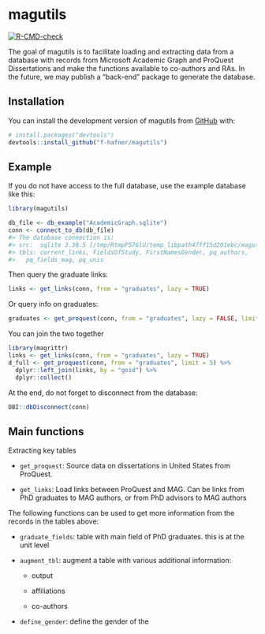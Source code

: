 
<!-- README.md is generated from README.Rmd. Please edit that file -->

# magutils

<!-- badges: start -->

[![R-CMD-check](https://github.com/f-hafner/magutils/actions/workflows/R-CMD-check.yaml/badge.svg)](https://github.com/f-hafner/magutils/actions/workflows/R-CMD-check.yaml)
<!-- badges: end -->

The goal of magutils is to facilitate loading and extracting data from a
database with records from Microsoft Academic Graph and ProQuest
Dissertations and make the functions available to co-authors and RAs. In
the future, we may publish a “back-end” package to generate the
database.

## Installation

You can install the development version of magutils from
[GitHub](https://github.com/) with:

``` r
# install.packages("devtools")
devtools::install_github("f-hafner/magutils")
```

## Example

If you do not have access to the full database, use the example database
like this:

``` r
library(magutils)

db_file <- db_example("AcademicGraph.sqlite")
conn <- connect_to_db(db_file)
#> The database connection is: 
#> src:  sqlite 3.38.5 [/tmp/RtmpPS76lU/temp_libpath47ff15d201ebc/magutils/extdata/AcademicGraph.sqlite]
#> tbls: current_links, FieldsOfStudy, FirstNamesGender, pq_authors,
#>   pq_fields_mag, pq_unis
```

Then query the graduate links:

``` r
links <- get_links(conn, from = "graduates", lazy = TRUE)
```

Or query info on graduates:

``` r
graduates <- get_proquest(conn, from = "graduates", lazy = FALSE, limit = 3)
```

You can join the two together

``` r
library(magrittr)
links <- get_links(conn, from = "graduates", lazy = TRUE)
d_full <- get_proquest(conn, from = "graduates", limit = 5) %>%
  dplyr::left_join(links, by = "goid") %>%
  dplyr::collect()
```

At the end, do not forget to disconnect from the database:

``` r
DBI::dbDisconnect(conn)
```

## Main functions

Extracting key tables

-   `get_proquest`: Source data on dissertations in United States from
    ProQuest.

-   `get_links`: Load links between ProQuest and MAG. Can be links from
    PhD graduates to MAG authors, or from PhD advisors to MAG authors

The following functions can be used to get more information from the
records in the tables above:

-   `graduate_fields`: table with main field of PhD graduates. this is
    at the unit level

-   `augment_tbl`: augment a table with various additional information:

    -   output

    -   affiliations

    -   co-authors

-   `define_gender`: define the gender of the
